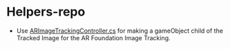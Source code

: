 # Helpers-repo
  - Use [ARImageTrackingController.cs](https://github.com/xrigiitm/Helpers-repo/blob/main/ARImageTrackingController.cs) for making a gameObject child of the Tracked Image for the AR Foundation Image Tracking.
